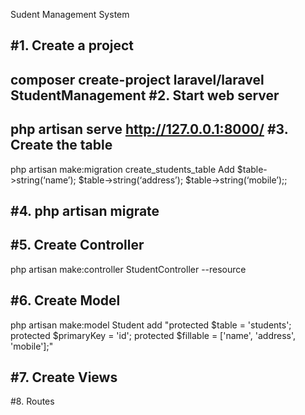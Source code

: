 Sudent Management System

#1. Create a project
--
composer create-project laravel/laravel StudentManagement
#2. Start web server 
--
php artisan serve
http://127.0.0.1:8000/
#3. Create the table 
--
php artisan make:migration create_students_table
Add
            $table->string(‘name’);
            $table->string(‘address’);
            $table->string(‘mobile’);;

#4. php artisan migrate
--

#5. Create Controller
--
php artisan make:controller StudentController --resource

#6. Create Model
--
php artisan make:model Student
add
    "protected $table = 'students';
    protected $primaryKey = 'id';
    protected $fillable = ['name', 'address', 'mobile'];"

#7. Create Views
--
#8. Routes

